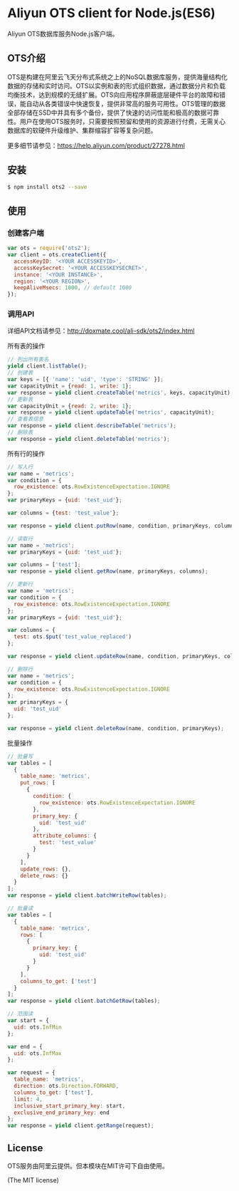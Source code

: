 Aliyun OTS client for Node.js(ES6)
==================================
Aliyun OTS数据库服务Node.js客户端。

## OTS介绍
OTS是构建在阿里云飞天分布式系统之上的NoSQL数据库服务，提供海量结构化数据的存储和实时访问。OTS以实例和表的形式组织数据，通过数据分片和负载均衡技术，达到规模的无缝扩展。OTS向应用程序屏蔽底层硬件平台的故障和错误，能自动从各类错误中快速恢复，提供非常高的服务可用性。OTS管理的数据全部存储在SSD中并具有多个备份，提供了快速的访问性能和极高的数据可靠性。用户在使用OTS服务时，只需要按照预留和使用的资源进行付费，无需关心数据库的软硬件升级维护、集群缩容扩容等复杂问题。

更多细节请参见：<https://help.aliyun.com/product/27278.html>

## 安装

```sh
$ npm install ots2 --save
```

## 使用

### 创建客户端
```js
var ots = require('ots2');
var client = ots.createClient({
  accessKeyID: '<YOUR ACCESSKEYID>',
  accessKeySecret: '<YOUR ACCESSKEYSECRET>',
  instance: '<YOUR INSTANCE>',
  region: '<YOUR REGION>',
  keepAliveMsecs: 1000, // default 1000
});
```

### 调用API

详细API文档请参见：<http://doxmate.cool/ali-sdk/ots2/index.html>

所有表的操作
```js
// 列出所有表名
yield client.listTable();
// 创建表
var keys = [{ 'name': 'uid', 'type': 'STRING' }];
var capacityUnit = {read: 1, write: 1};
var response = yield client.createTable('metrics', keys, capacityUnit);
// 更新表
var capacityUnit = {read: 2, write: 1};
var response = yield client.updateTable('metrics', capacityUnit);
// 查看表信息
var response = yield client.describeTable('metrics');
// 删除表
var response = yield client.deleteTable('metrics');
```

所有行的操作

```js
// 写入行
var name = 'metrics';
var condition = {
  row_existence: ots.RowExistenceExpectation.IGNORE
};
var primaryKeys = {uid: 'test_uid'};

var columns = {test: 'test_value'};

var response = yield client.putRow(name, condition, primaryKeys, columns);

// 读取行
var name = 'metrics';
var primaryKeys = {uid: 'test_uid'};

var columns = ['test'];
var response = yield client.getRow(name, primaryKeys, columns);

// 更新行
var name = 'metrics';
var condition = {
  row_existence: ots.RowExistenceExpectation.IGNORE
};
var primaryKeys = {uid: 'test_uid'};

var columns = {
  test: ots.$put('test_value_replaced')
};

var response = yield client.updateRow(name, condition, primaryKeys, columns);

// 删除行
var name = 'metrics';
var condition = {
  row_existence: ots.RowExistenceExpectation.IGNORE
};
var primaryKeys = {
  uid: 'test_uid'
};

var response = yield client.deleteRow(name, condition, primaryKeys);
```

批量操作

```js
// 批量写
var tables = [
  {
    table_name: 'metrics',
    put_rows: [
      {
        condition: {
          row_existence: ots.RowExistenceExpectation.IGNORE
        },
        primary_key: {
          uid: 'test_uid'
        },
        attribute_columns: {
          test: 'test_value'
        }
      }
    ],
    update_rows: {},
    delete_rows: {}
  }
];
var response = yield client.batchWriteRow(tables);

// 批量读
var tables = [
  {
    table_name: 'metrics',
    rows: [
      {
        primary_key: {
          uid: 'test_uid'
        }
      }
    ],
    columns_to_get: ['test']
  }
];
var response = yield client.batchGetRow(tables);

// 范围读
var start = {
  uid: ots.InfMin
};

var end = {
  uid: ots.InfMax
};

var request = {
  table_name: 'metrics',
  direction: ots.Direction.FORWARD,
  columns_to_get: ['test'],
  limit: 4,
  inclusive_start_primary_key: start,
  exclusive_end_primary_key: end
};
var response = yield client.getRange(request);
```

## License
OTS服务由阿里云提供。但本模块在MIT许可下自由使用。

(The MIT license)
